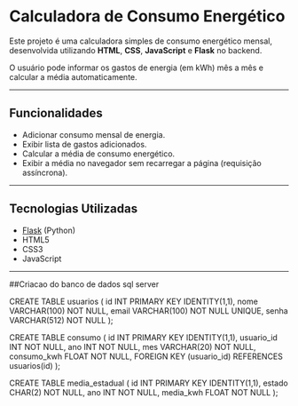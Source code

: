 # Calculadora de Consumo Energético

Este projeto é uma calculadora simples de consumo energético mensal, desenvolvida utilizando **HTML**, **CSS**, **JavaScript** e **Flask** no backend.

O usuário pode informar os gastos de energia (em kWh) mês a mês e calcular a média automaticamente.

---

## Funcionalidades

- Adicionar consumo mensal de energia.
- Exibir lista de gastos adicionados.
- Calcular a média de consumo energético.
- Exibir a média no navegador sem recarregar a página (requisição assíncrona).

---

## Tecnologias Utilizadas

- [Flask](https://flask.palletsprojects.com/) (Python)
- HTML5
- CSS3
- JavaScript

---
##Criacao do banco de dados sql server

CREATE TABLE usuarios (
    id INT PRIMARY KEY IDENTITY(1,1),
    nome VARCHAR(100) NOT NULL,
    email VARCHAR(100) NOT NULL UNIQUE,
    senha VARCHAR(512) NOT NULL
);

CREATE TABLE consumo (
    id INT PRIMARY KEY IDENTITY(1,1),
    usuario_id INT NOT NULL,
    ano INT NOT NULL,
    mes VARCHAR(20) NOT NULL,
    consumo_kwh FLOAT NOT NULL,
    FOREIGN KEY (usuario_id) REFERENCES usuarios(id)
);

CREATE TABLE media_estadual (
    id INT PRIMARY KEY IDENTITY(1,1),
    estado CHAR(2) NOT NULL,
    ano INT NOT NULL,
    media_kwh FLOAT NOT NULL
);

